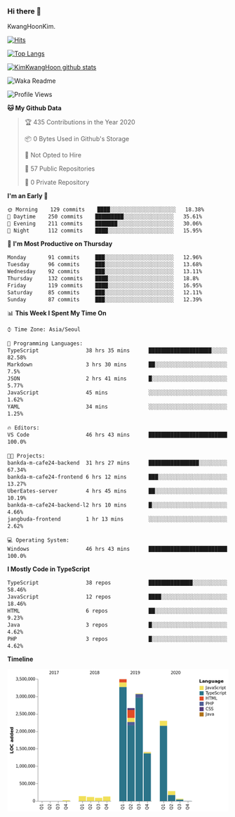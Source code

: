 ### Hi there 👋

KwangHoonKim.

[![Hits](https://hits.seeyoufarm.com/api/count/incr/badge.svg?url=https%3A%2F%2Fgithub.com%2Frhkdgns95)](https://hits.seeyoufarm.com)  

[![Top Langs](https://github-readme-stats.vercel.app/api/top-langs/?username=rhkdgns95&layout=compact)](https://github.com/anuraghazra/github-readme-stats)   

[![KimKwangHoon github stats](https://github-readme-stats.vercel.app/api?username=rhkdgns95&show_icons=true)](https://github.com/anuraghazra/github-readme-stats)  



<!--
**rhkdgns95/rhkdgns95** is a ✨ _special_ ✨ repository because its `README.md` (this file) appears on your GitHub profile.

Here are some ideas to get you started:

- 🔭 I’m currently working on ...
- 🌱 I’m currently learning ...
- 👯 I’m looking to collaborate on ...
- 🤔 I’m looking for help with ...
- 💬 Ask me about ...
- 📫 How to reach me: ...
- 😄 Pronouns: ...
- ⚡ Fun fact: ...
-->



![Waka Readme](https://github.com/rhkdgns95/rhkdgns95/workflows/Waka%20Readme/badge.svg)
<!--START_SECTION:waka-->
![Profile Views](http://img.shields.io/badge/Profile%20Views-20-blue)

**🐱 My Github Data** 

> 🏆 435 Contributions in the Year 2020
 > 
> 📦 0 Bytes Used in Github's Storage 
 > 
> 🚫 Not Opted to Hire
 > 
> 📜 57 Public Repositories
 > 
> 🔑 0 Private Repository 
 > 
**I'm an Early 🐤** 

```text
🌞 Morning    129 commits    ████░░░░░░░░░░░░░░░░░░░░░   18.38% 
🌆 Daytime    250 commits    █████████░░░░░░░░░░░░░░░░   35.61% 
🌃 Evening    211 commits    ███████░░░░░░░░░░░░░░░░░░   30.06% 
🌙 Night      112 commits    ████░░░░░░░░░░░░░░░░░░░░░   15.95%

```
📅 **I'm Most Productive on Thursday** 

```text
Monday       91 commits     ███░░░░░░░░░░░░░░░░░░░░░░   12.96% 
Tuesday      96 commits     ███░░░░░░░░░░░░░░░░░░░░░░   13.68% 
Wednesday    92 commits     ███░░░░░░░░░░░░░░░░░░░░░░   13.11% 
Thursday     132 commits    ████░░░░░░░░░░░░░░░░░░░░░   18.8% 
Friday       119 commits    ████░░░░░░░░░░░░░░░░░░░░░   16.95% 
Saturday     85 commits     ███░░░░░░░░░░░░░░░░░░░░░░   12.11% 
Sunday       87 commits     ███░░░░░░░░░░░░░░░░░░░░░░   12.39%

```


📊 **This Week I Spent My Time On** 

```text
⌚︎ Time Zone: Asia/Seoul

💬 Programming Languages: 
TypeScript               38 hrs 35 mins      ████████████████████░░░░░   82.58% 
Markdown                 3 hrs 30 mins       ██░░░░░░░░░░░░░░░░░░░░░░░   7.5% 
JSON                     2 hrs 41 mins       █░░░░░░░░░░░░░░░░░░░░░░░░   5.77% 
JavaScript               45 mins             ░░░░░░░░░░░░░░░░░░░░░░░░░   1.62% 
YAML                     34 mins             ░░░░░░░░░░░░░░░░░░░░░░░░░   1.25%

🔥 Editors: 
VS Code                  46 hrs 43 mins      █████████████████████████   100.0%

🐱‍💻 Projects: 
bankda-m-cafe24-backend  31 hrs 27 mins      ████████████████░░░░░░░░░   67.34% 
bankda-m-cafe24-frontend 6 hrs 12 mins       ███░░░░░░░░░░░░░░░░░░░░░░   13.27% 
UberEates-server         4 hrs 45 mins       ██░░░░░░░░░░░░░░░░░░░░░░░   10.19% 
bankda-m-cafe24-backend-l2 hrs 10 mins       █░░░░░░░░░░░░░░░░░░░░░░░░   4.66% 
jangbuda-frontend        1 hr 13 mins        ░░░░░░░░░░░░░░░░░░░░░░░░░   2.62%

💻 Operating System: 
Windows                  46 hrs 43 mins      █████████████████████████   100.0%

```

**I Mostly Code in TypeScript** 

```text
TypeScript               38 repos            ██████████████░░░░░░░░░░░   58.46% 
JavaScript               12 repos            ████░░░░░░░░░░░░░░░░░░░░░   18.46% 
HTML                     6 repos             ██░░░░░░░░░░░░░░░░░░░░░░░   9.23% 
Java                     3 repos             █░░░░░░░░░░░░░░░░░░░░░░░░   4.62% 
PHP                      3 repos             █░░░░░░░░░░░░░░░░░░░░░░░░   4.62%

```


**Timeline**

![Chart not found](https://github.com/rhkdgns95/rhkdgns95/blob/master/charts/bar_graph.png) 


<!--END_SECTION:waka-->
